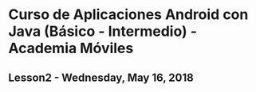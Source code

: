 # Curso de Aplicaciones Android con Java (Básico - Intermedio) - Academia Móviles

## Lesson2 - Wednesday, May 16, 2018
